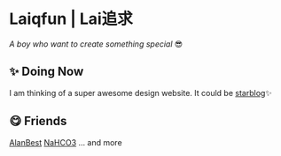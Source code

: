 # Laiqfun | Lai追求
*A boy who want to create something special* 😎

## ✨ Doing Now
I am thinking of a super awesome design website.
It could be [starblog](https://github.com/genius-alray/star-blog)✨

## 😋 Friends
[AlanBest](https://github.com/genius-alray)
[NaHCO3](https://github.com/NaHCO3-code) 
... and more
